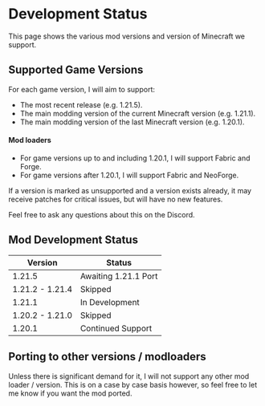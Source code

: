 # Development Status

This page shows the various mod versions and version of Minecraft we support.

## Supported Game Versions

For each game version, I will aim to support:

-   The most recent release (e.g. 1.21.5).
-   The main modding version of the current Minecraft version (e.g. 1.21.1).
-   The main modding version of the last Minecraft version (e.g. 1.20.1).

#### Mod loaders

-   For game versions up to and including 1.20.1, I will support Fabric and Forge.
-   For game versions after 1.20.1, I will support Fabric and NeoForge.

If a version is marked as unsupported and a version exists already, it may receive patches for critical issues, but will have no new features.

Feel free to ask any questions about this on the Discord.

## Mod Development Status

| Version         | Status               |
| --------------- | -------------------- |
| 1.21.5          | Awaiting 1.21.1 Port |
| 1.21.2 - 1.21.4 | Skipped              |
| 1.21.1          | In Development       |
| 1.20.2 - 1.21.0 | Skipped              |
| 1.20.1          | Continued Support    |

## Porting to other versions / modloaders

Unless there is significant demand for it, I will not support any other mod loader / version.
This is on a case by case basis however, so feel free to let me know if you want the mod ported.
